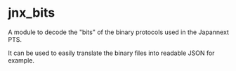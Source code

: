 # jnx_bits

A module to decode the "bits" of the binary protocols used in the Japannext PTS.

It can be used to easily translate the binary files into readable JSON for example.
